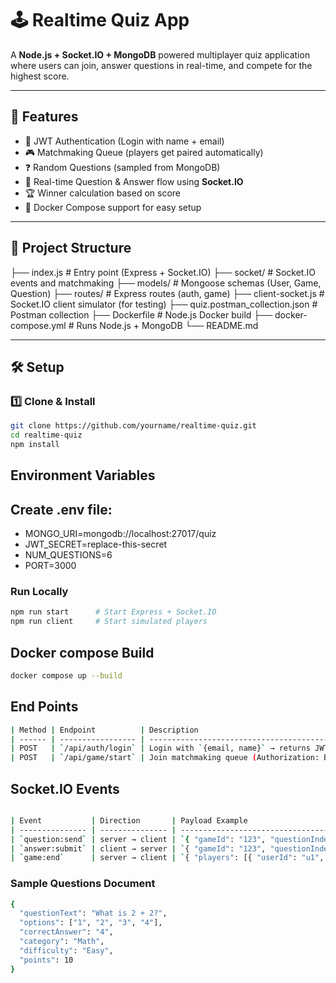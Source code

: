 # 🕹️ Realtime Quiz App

A **Node.js + Socket.IO + MongoDB** powered multiplayer quiz application where users can join, answer questions in real-time, and compete for the highest score.

---

## 🚀 Features

- 🔐 JWT Authentication (Login with name + email)
- 🎮 Matchmaking Queue (players get paired automatically)
- ❓ Random Questions (sampled from MongoDB)
- 📡 Real-time Question & Answer flow using **Socket.IO**
- 🏆 Winner calculation based on score
- 🐳 Docker Compose support for easy setup

---

## 📂 Project Structure

├── index.js # Entry point (Express + Socket.IO)
├── socket/ # Socket.IO events and matchmaking
├── models/ # Mongoose schemas (User, Game, Question)
├── routes/ # Express routes (auth, game)
├── client-socket.js # Socket.IO client simulator (for testing)
├── quiz.postman_collection.json # Postman collection
├── Dockerfile # Node.js Docker build
├── docker-compose.yml # Runs Node.js + MongoDB
└── README.md

---

## 🛠️ Setup

### 1️⃣ Clone & Install

```bash
git clone https://github.com/yourname/realtime-quiz.git
cd realtime-quiz
npm install

```

## Environment Variables

## Create .env file:

- MONGO_URI=mongodb://localhost:27017/quiz
- JWT_SECRET=replace-this-secret
- NUM_QUESTIONS=6
- PORT=3000

### Run Locally

```bash
npm run start      # Start Express + Socket.IO
npm run client     # Start simulated players

```

## Docker compose Build

```bash
docker compose up --build

```

## End Points

```bash
| Method | Endpoint          | Description                                              |
| ------ | ----------------- | -------------------------------------------------------- |
| POST   | `/api/auth/login` | Login with `{email, name}` → returns JWT                 |
| POST   | `/api/game/start` | Join matchmaking queue (Authorization: Bearer `<token>`) |

```

## Socket.IO Events

```bash

| Event           | Direction       | Payload Example                                                                                                         |
| --------------- | --------------- | ----------------------------------------------------------------------------------------------------------------------- |
| `question:send` | server → client | `{ "gameId": "123", "questionIndex": 0, "question": { "questionText": "What is 2+2?", "options": ["1","2","3","4"] } }` |
| `answer:submit` | client → server | `{ "gameId": "123", "questionIndex": 0, "selectedChoice": 3 }`                                                          |
| `game:end`      | server → client | `{ "players": [{ "userId": "u1", "name": "Alice", "score": 50 }], "winner": "Alice" }`                                  |

```

### Sample Questions Document

```bash
{
  "questionText": "What is 2 + 2?",
  "options": ["1", "2", "3", "4"],
  "correctAnswer": "4",
  "category": "Math",
  "difficulty": "Easy",
  "points": 10
}
```
